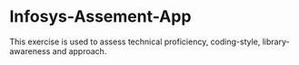# Infosys-Assement-App
This exercise is used to assess technical proficiency, coding-style, library-awareness and approach.
